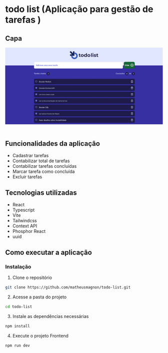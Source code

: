 # todo list (Aplicação para gestão de tarefas )

## Capa

<img src="./src/assets/Capa.JPG" /> <br/> <br/>

## Funcionalidades da aplicação

- Cadastrar tarefas
- Contabilizar total de tarefas
- Contabilizar tarefas concluídas
- Marcar tarefa como concluída
- Excluir tarefas

## Tecnologias utilizadas

- React
- Typescript
- Vite
- Tailwindcss
- Context API
- Phosphor React
- uuid

## Como executar a aplicação

### Instalação

1. Clone o repositório

```bash
git clone https://github.com/matheusmagnon/todo-list.git
```

2. Acesse a pasta do projeto

```bash
cd todo-list
```

3. Instale as dependências necessárias

```bash
npm install
```

4. Execute o projeto Frontend

```bash
npm run dev
```
